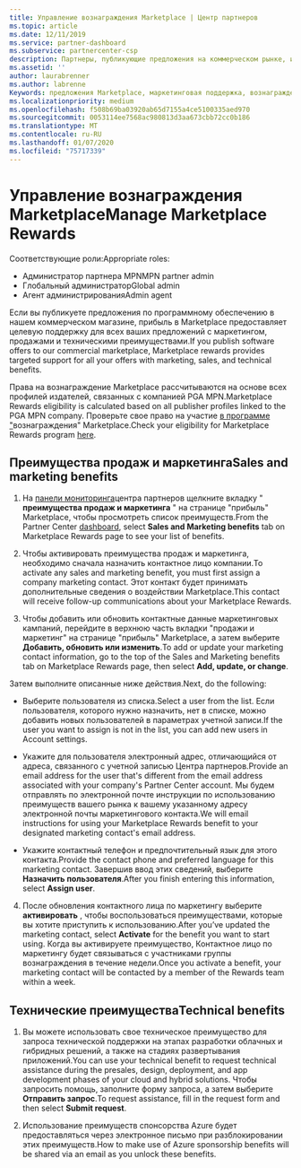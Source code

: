 ```yaml
---
title: Управление вознаграждения Marketplace | Центр партнеров
ms.topic: article
ms.date: 12/11/2019
ms.service: partner-dashboard
ms.subservice: partnercenter-csp
description: Партнеры, публикующие предложения на коммерческом рынке, имеют право на поддержку маркетинговых услуг.
ms.assetid: ''
author: laurabrenner
ms.author: labrenne
Keywords: предложения Marketplace, маркетинговая поддержка, вознаграждения, преимущества для издателя
ms.localizationpriority: medium
ms.openlocfilehash: f508b69ba03920ab65d7155a4ce5100335aed970
ms.sourcegitcommit: 0053114ee7568ac980813d3aa673cbb72cc0b186
ms.translationtype: MT
ms.contentlocale: ru-RU
ms.lasthandoff: 01/07/2020
ms.locfileid: "75717339"
---
```

# <a name="manage-marketplace-rewards"></a><span data-ttu-id="c1334-104">Управление вознаграждения Marketplace</span><span class="sxs-lookup"><span data-stu-id="c1334-104">Manage Marketplace Rewards</span></span>

<span data-ttu-id="c1334-105">Соответствующие роли:</span><span class="sxs-lookup"><span data-stu-id="c1334-105">Appropriate roles:</span></span>

- <span data-ttu-id="c1334-106">Администратор партнера MPN</span><span class="sxs-lookup"><span data-stu-id="c1334-106">MPN partner admin</span></span>
- <span data-ttu-id="c1334-107">Глобальный администратор</span><span class="sxs-lookup"><span data-stu-id="c1334-107">Global admin</span></span>
- <span data-ttu-id="c1334-108">Агент администрирования</span><span class="sxs-lookup"><span data-stu-id="c1334-108">Admin agent</span></span>

<span data-ttu-id="c1334-109">Если вы публикуете предложения по программному обеспечению в нашем коммерческом магазине, прибыль в Marketplace предоставляет целевую поддержку для всех ваших предложений с маркетингом, продажами и техническими преимуществами.</span><span class="sxs-lookup"><span data-stu-id="c1334-109">If you  publish software offers to our commercial marketplace, Marketplace rewards provides targeted support for all your offers with marketing, sales, and technical benefits.</span></span> 

<span data-ttu-id="c1334-110">Права на вознаграждение Marketplace рассчитываются на основе всех профилей издателей, связанных с компанией PGA MPN.</span><span class="sxs-lookup"><span data-stu-id="c1334-110">Marketplace Rewards eligibility is calculated based on all publisher profiles linked to the PGA MPN company.</span></span> <span data-ttu-id="c1334-111">Проверьте свое право на участие [в программе "](https://partner.microsoft.com/dashboard/mpn/program/commercialmarketplace)вознаграждения" Marketplace.</span><span class="sxs-lookup"><span data-stu-id="c1334-111">Check your eligibility for Marketplace Rewards program [here](https://partner.microsoft.com/dashboard/mpn/program/commercialmarketplace).</span></span> 


## <a name="sales-and-marketing-benefits"></a><span data-ttu-id="c1334-112">Преимущества продаж и маркетинга</span><span class="sxs-lookup"><span data-stu-id="c1334-112">Sales and marketing benefits</span></span>

1. <span data-ttu-id="c1334-113">На [панели мониторинга](https://partner.microsoft.com/dashboard)центра партнеров щелкните вкладку " **преимущества продаж и маркетинга** " на странице "прибыль" Marketplace, чтобы просмотреть список преимуществ.</span><span class="sxs-lookup"><span data-stu-id="c1334-113">From the Partner Center [dashboard](https://partner.microsoft.com/dashboard), select **Sales and Marketing benefits** tab on Marketplace Rewards page to see your list of benefits.</span></span> 

2. <span data-ttu-id="c1334-114">Чтобы активировать преимущества продаж и маркетинга, необходимо сначала назначить контактное лицо компании.</span><span class="sxs-lookup"><span data-stu-id="c1334-114">To activate any sales and marketing benefit, you must first assign a company marketing contact.</span></span> <span data-ttu-id="c1334-115">Этот контакт будет принимать дополнительные сведения о воздействии Marketplace.</span><span class="sxs-lookup"><span data-stu-id="c1334-115">This contact will receive follow-up communications about your Marketplace Rewards.</span></span>

3. <span data-ttu-id="c1334-116">Чтобы добавить или обновить контактные данные маркетинговых кампаний, перейдите в верхнюю часть вкладки "продажи и маркетинг" на странице "прибыль" Marketplace, а затем выберите **Добавить, обновить или изменить**.</span><span class="sxs-lookup"><span data-stu-id="c1334-116">To add or update your marketing contact information, go to the top of the Sales and Marketing benefits tab on Marketplace Rewards page, then select **Add, update, or change**.</span></span> 

<span data-ttu-id="c1334-117">Затем выполните описанные ниже действия.</span><span class="sxs-lookup"><span data-stu-id="c1334-117">Next, do the following:</span></span>

  - <span data-ttu-id="c1334-118">Выберите пользователя из списка.</span><span class="sxs-lookup"><span data-stu-id="c1334-118">Select a user from the list.</span></span> <span data-ttu-id="c1334-119">Если пользователя, которого нужно назначить, нет в списке, можно добавить новых пользователей в параметрах учетной записи.</span><span class="sxs-lookup"><span data-stu-id="c1334-119">If the user you want to assign is not in the list, you can add new users in Account settings.</span></span>

  - <span data-ttu-id="c1334-120">Укажите для пользователя электронный адрес, отличающийся от адреса, связанного с учетной записью Центра партнеров.</span><span class="sxs-lookup"><span data-stu-id="c1334-120">Provide an email address for the user that's different from the email address associated with your company's Partner Center account.</span></span> <span data-ttu-id="c1334-121">Мы будем отправлять по электронной почте инструкции по использованию преимуществ вашего рынка к вашему указанному адресу электронной почты маркетингового контакта.</span><span class="sxs-lookup"><span data-stu-id="c1334-121">We will email instructions for using your Marketplace Rewards benefit to your designated marketing contact's email address.</span></span>

  - <span data-ttu-id="c1334-122">Укажите контактный телефон и предпочтительный язык для этого контакта.</span><span class="sxs-lookup"><span data-stu-id="c1334-122">Provide the contact phone and preferred language for this marketing contact.</span></span> <span data-ttu-id="c1334-123">Завершив ввод этих сведений, выберите **Назначить пользователя**.</span><span class="sxs-lookup"><span data-stu-id="c1334-123">After you finish entering this information, select **Assign user**.</span></span>

4. <span data-ttu-id="c1334-124">После обновления контактного лица по маркетингу выберите **активировать** , чтобы воспользоваться преимуществами, которые вы хотите приступить к использованию.</span><span class="sxs-lookup"><span data-stu-id="c1334-124">After you’ve updated the marketing contact, select **Activate** for the benefit you want to start using.</span></span> <span data-ttu-id="c1334-125">Когда вы активируете преимущество, Контактное лицо по маркетингу будет связываться с участниками группы вознаграждения в течение недели.</span><span class="sxs-lookup"><span data-stu-id="c1334-125">Once you activate a benefit, your marketing contact will be contacted by a member of the Rewards team within a week.</span></span>

## <a name="technical-benefits"></a><span data-ttu-id="c1334-126">Технические преимущества</span><span class="sxs-lookup"><span data-stu-id="c1334-126">Technical benefits</span></span>

1. <span data-ttu-id="c1334-127">Вы можете использовать свое техническое преимущество для запроса технической поддержки на этапах разработки облачных и гибридных решений, а также на стадиях развертывания приложений.</span><span class="sxs-lookup"><span data-stu-id="c1334-127">You can use your technical benefit to request technical assistance during the presales, design, deployment, and app development phases of your cloud and hybrid solutions.</span></span> <span data-ttu-id="c1334-128">Чтобы запросить помощь, заполните форму запроса, а затем выберите **Отправить запрос**.</span><span class="sxs-lookup"><span data-stu-id="c1334-128">To request assistance, fill in the request form and then select **Submit request**.</span></span>

2. <span data-ttu-id="c1334-129">Использование преимуществ спонсорства Azure будет предоставляться через электронное письмо при разблокировании этих преимуществ.</span><span class="sxs-lookup"><span data-stu-id="c1334-129">How to make use of Azure sponsorship benefits will be shared via an email as you unlock these benefits.</span></span> 

